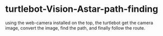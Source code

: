 # turtlebot-Vision-Astar-path-finding

using the web-camera installed on the top, the turtlebot get the camera image, convert the image, find the path, and finally follow the route. 
